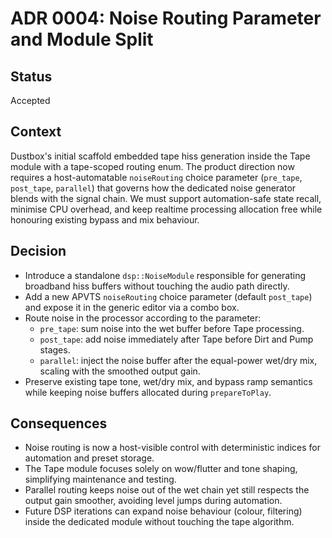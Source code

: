 # ADR 0004: Noise Routing Parameter and Module Split

## Status
Accepted

## Context
Dustbox's initial scaffold embedded tape hiss generation inside the Tape module with a tape-scoped routing enum. The product direction now requires a host-automatable `noiseRouting` choice parameter (`pre_tape`, `post_tape`, `parallel`) that governs how the dedicated noise generator blends with the signal chain. We must support automation-safe state recall, minimise CPU overhead, and keep realtime processing allocation free while honouring existing bypass and mix behaviour.

## Decision
- Introduce a standalone `dsp::NoiseModule` responsible for generating broadband hiss buffers without touching the audio path directly.
- Add a new APVTS `noiseRouting` choice parameter (default `post_tape`) and expose it in the generic editor via a combo box.
- Route noise in the processor according to the parameter:
  - `pre_tape`: sum noise into the wet buffer before Tape processing.
  - `post_tape`: add noise immediately after Tape before Dirt and Pump stages.
  - `parallel`: inject the noise buffer after the equal-power wet/dry mix, scaling with the smoothed output gain.
- Preserve existing tape tone, wet/dry mix, and bypass ramp semantics while keeping noise buffers allocated during `prepareToPlay`.

## Consequences
- Noise routing is now a host-visible control with deterministic indices for automation and preset storage.
- The Tape module focuses solely on wow/flutter and tone shaping, simplifying maintenance and testing.
- Parallel routing keeps noise out of the wet chain yet still respects the output gain smoother, avoiding level jumps during automation.
- Future DSP iterations can expand noise behaviour (colour, filtering) inside the dedicated module without touching the tape algorithm.

